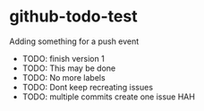 github-todo-test
================


Adding something for a push event

* TODO: finish version 1
* TODO: This may be done
* TODO: No more labels
* TODO: Dont keep recreating issues
* TODO: multiple commits create one issue
HAH
